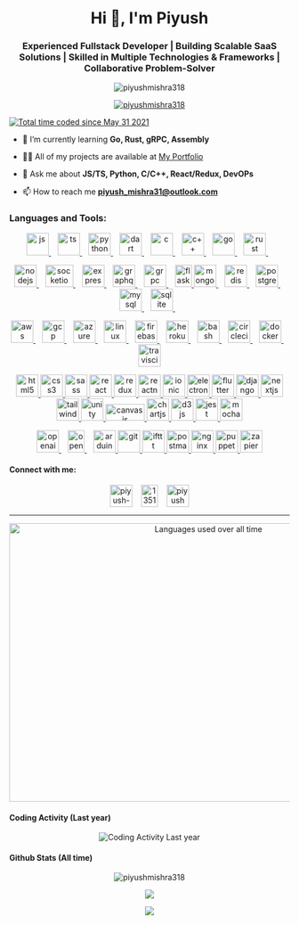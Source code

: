 
<h1 align="center">Hi 👋, I'm Piyush</h1>
<h3 align="center">Experienced Fullstack Developer | Building Scalable SaaS Solutions | Skilled in Multiple Technologies & Frameworks | Collaborative Problem-Solver</h3>
<p align="center">  <img  src="https://komarev.com/ghpvc/?username=piyushmishra318&color=0e75b6&style=for-the-badge"  alt="piyushmishra318"  />   </p>
<p align="center">  <a  href="https://github.com/ryo-ma/github-profile-trophy"><img  src="https://github-profile-trophy.vercel.app/?username=piyushmishra318&row=2&column=4&theme=nord&margin-w=15&margin-h=15"  alt="piyushmishra318"  /></a>  </p>

<a href="https://wakatime.com/@1126c104-125d-4c52-840c-530d4fb4215e" title="Total time coded since May 31 2021"><img src="https://wakatime.com/badge/user/1126c104-125d-4c52-840c-530d4fb4215e.svg" align="center" alt="Total time coded since May 31 2021" /></a>
- 🌱 I’m currently learning **Go, Rust, gRPC, Assembly**

- 👨‍💻 All of my projects are available at [My Portfolio](https://piyushmishra.vercel.app/)

- 💬 Ask me about **JS/TS, Python, C/C++, React/Redux, DevOPs**

- 📫 How to reach me **piyush_mishra31@outlook.com**

<h3 align="left">Languages and Tools:</h3>
<p align="center" class="highlighted-paragraph">
<a  href="https://www.javascript.com"  target="_blank"  rel="noreferrer">  <img  src="https://cdn.iconscout.com/icon/free/png-512/free-javascript-1-225993.png?f=webp&w=256"  alt="js"  width="40"  height="40"/>  </a>&nbsp;&nbsp;
<a  href="https://www.typescript.com"  target="_blank"  rel="noreferrer">  <img  src="https://cdn.iconscout.com/icon/free/png-512/free-typescript-1174965.png?f=webp&w=256"  alt="ts"  width="40"  height="40"/>  </a>&nbsp;&nbsp;
<a  href="https://www.python.com"  target="_blank"  rel="noreferrer">  <img  src="https://cdn.iconscout.com/icon/free/png-512/free-python-2-226051.png?f=webp&w=256"  alt="python"  width="40"  height="40"/>  </a>&nbsp;&nbsp;
<a  href="https://dart.dev"  target="_blank"  rel="noreferrer">  <img  src="https://upload.wikimedia.org/wikipedia/commons/thumb/7/7e/Dart-logo.png/600px-Dart-logo.png"  alt="dart"  width="40"  height="40"/>  </a>&nbsp;&nbsp;
<a  href="https://www.cprogramming.com"  target="_blank"  rel="noreferrer">  <img  src="https://cdn.iconscout.com/icon/free/png-512/free-c-57-1175191.png?f=webp&w=256"  alt="c"  width="40"  height="40"/>  </a>&nbsp;&nbsp;
<a  href="https://cplusplus.com"  target="_blank"  rel="noreferrer">  <img  src="https://cdn.iconscout.com/icon/free/png-512/free-c-4-226082.png?f=webp&w=256"  alt="c++"  width="40"  height="40"/>  </a>&nbsp;&nbsp;
<a  href="https://go.dev"  target="_blank"  rel="noreferrer">  <img  src="https://cdn.iconscout.com/icon/free/png-512/free-go-77-1175166.png?f=webp&w=256"  alt="go"  width="40"  height="40"/>  </a>&nbsp;&nbsp;
<a  href="https://rust-lang.org"  target="_blank"  rel="noreferrer">  <img  src="https://cdn.iconscout.com/icon/free/png-512/free-rust-3627930-3029156.png?f=webp&w=256"  alt="rust"  width="40"  height="40"/>  </a>&nbsp;&nbsp;
</p>
<p align="center">
<a  href="https://nodejs.org/en"  target="_blank"  rel="noreferrer">  <img  src="https://cdn.iconscout.com/icon/free/png-512/free-nodejs-2-226035.png?f=webp&w=256"  alt="nodejs"  width="40"  height="40"/>  </a>&nbsp;&nbsp;
<a  href="https://socket.io"  target="_blank"  rel="noreferrer">  <img  src="https://logowik.com/content/uploads/images/socket-io3232.logowik.com.webp"  alt="socketio"  width="50"  height="40"/>  </a>&nbsp;&nbsp;
<a  href="https://expressjs.com"  target="_blank"  rel="noreferrer">  <img  src="https://w7.pngwing.com/pngs/925/447/png-transparent-express-js-node-js-javascript-mongodb-node-js-text-trademark-logo.png"  alt="express"  width="40"  height="40"/>  </a>&nbsp;&nbsp;
<a  href="https://graphql.org"  target="_blank"  rel="noreferrer">  <img  src="https://cdn.iconscout.com/icon/free/png-512/free-graphql-3521468-2944912.png?f=webp&w=256"  alt="graphql"  width="40"  height="40"/>  </a>&nbsp;&nbsp;
<a  href="https://grpc.io"  target="_blank"  rel="noreferrer">  <img  src="https://cdn.changelog.com/uploads/icons/topics/7r9/icon_large.png?v=63837473851"  alt="grpc"  width="40"  height="40"/>  </a>&nbsp;&nbsp;
<a  href="https://flask.palletsprojects.com/"  target="_blank"  rel="noreferrer">  <img  src="https://www.pngitem.com/pimgs/m/159-1595977_flask-python-logo-hd-png-download.png"  alt="flask"  width="30"  height="40"/>  </a> 
<a  href="https://mongodb.org"  target="_blank"  rel="noreferrer">  <img  src="https://cdn.iconscout.com/icon/free/png-512/free-mongodb-3-1175138.png?f=webp&w=256"  alt="mongodb"  width="40"  height="40"/>  </a>&nbsp;&nbsp;
<a  href="https://redis.com"  target="_blank"  rel="noreferrer">  <img  src="https://cdn.iconscout.com/icon/free/png-512/free-redis-3-1175053.png?f=webp&w=256"  alt="redis"  width="40"  height="40"/>  </a>&nbsp;&nbsp;
<a  href="https://www.postgresql.org"  target="_blank"  rel="noreferrer">  <img  src="https://cdn.iconscout.com/icon/free/png-512/free-postgresql-9-1175120.png?f=webp&w=256"  alt="postgres"  width="40"  height="40"/>  </a>&nbsp;&nbsp;
<a  href="https://www.mysql.com"  target="_blank"  rel="noreferrer">  <img  src="https://cdn.iconscout.com/icon/free/png-512/free-mysql-21-1174941.png?f=webp&w=256"  alt="mysql"  width="40"  height="40"/>  </a>&nbsp;&nbsp;
<a  href="https://www.sqlite.org/index.html"  target="_blank"  rel="noreferrer">  <img  src="https://www.vectorlogo.zone/logos/sqlite/sqlite-icon.svg"  alt="sqlite"  width="40"  height="40"/>  </a>&nbsp;&nbsp;
</p>
<p align="center">
 <a  href="https://aws.amazon.com"  target="_blank"  rel="noreferrer">  <img  src="https://cdn.iconscout.com/icon/premium/png-512-thumb/aws-5363099-4488889.png?f=webp&w=256"  alt="aws"  width="40"  height="40"/>  </a>&nbsp;&nbsp;
 <a  href="https://cloud.google.com/free/"  target="_blank"  rel="noreferrer">  <img  src="https://cdn.iconscout.com/icon/free/png-512/free-google-cloud-2038785-1721675.png?f=webp&w=256"  alt="gcp"  width="40"  height="40"/>  </a>&nbsp;&nbsp;
 <a  href="https://azure.microsoft.com/en-in/free/"  target="_blank"  rel="noreferrer">  <img  src="https://cdn.iconscout.com/icon/free/png-512/free-azure-1868965-1583129.png?f=webp&w=256"  alt="azure"  width="40"  height="40"/>  </a>&nbsp;&nbsp;
 <a  href="https://www.linux.org"  target="_blank"  rel="noreferrer">  <img  src="https://cdn.iconscout.com/icon/free/png-512/free-linux-21-1174928.png?f=webp&w=256"  alt="linux"  width="40"  height="40"/>  </a>&nbsp;&nbsp;
  <a  href="https://firebase.google.com"  target="_blank"  rel="noreferrer">  <img  src="https://cdn.iconscout.com/icon/free/png-512/free-firebase-3521427-2944871.png?f=webp&w=256"  alt="firebase"  width="40"  height="40"/>  </a>&nbsp;&nbsp;
 <a  href="https://heroku.com"  target="_blank"  rel="noreferrer">  <img  src="https://cdn.iconscout.com/icon/free/png-512/free-heroku-9-1175212.png?f=webp&w=256"  alt="heroku"  width="40"  height="40"/>  </a>&nbsp;&nbsp;
 <a  href="https://www.gnu.org/software/bash/"  target="_blank"  rel="noreferrer">  <img  src="https://cdn.iconscout.com/icon/free/png-512/free-bash-shell-script-7855733-6374566.png?f=webp&w=256"  alt="bash"  width="40"  height="40"/>  </a>&nbsp;&nbsp;
 <a  href="https://circleci.com"  target="_blank"  rel="noreferrer">  <img  src="https://cdn.iconscout.com/icon/free/png-512/free-circleci-3771993-3151083.png?f=webp&w=256"  alt="circleci"  width="40"  height="40"/>  </a> &nbsp;&nbsp;
 <a  href="https://www.docker.com/"  target="_blank"  rel="noreferrer">  <img  src="https://cdn.iconscout.com/icon/free/png-512/free-docker-226091.png?f=webp&w=256"  alt="docker"  width="40"  height="40"/>  </a> &nbsp;&nbsp;
  <a  href="https://travis-ci.org"  target="_blank"  rel="noreferrer">  <img  src="https://www.vectorlogo.zone/logos/travis-ci/travis-ci-icon.svg"  alt="travisci"  width="40"  height="40"/>  </a>
 </p>
<p align="center">
 <a  href="https://www.w3.org/html/"  target="_blank"  rel="noreferrer">  <img  src="https://cdn.iconscout.com/icon/free/png-512/free-html-3628838-3030115.png?f=webp&w=256"  alt="html5"  width="40"  height="40"/>  </a>
<a  href="https://www.w3schools.com/css/"  target="_blank"  rel="noreferrer">  <img  src="https://cdn.iconscout.com/icon/free/png-512/free-css3-11-1175239.png?f=webp&w=256"  alt="css3"  width="40"  height="40"/>  </a>
 <a  href="https://sass-lang.com"  target="_blank"  rel="noreferrer">  <img  src="https://cdn.iconscout.com/icon/free/png-512/free-sass-226054.png?f=webp&w=256"  alt="sass"  width="40"  height="40"/>  </a>
 <a  href="https://reactjs.org/"  target="_blank"  rel="noreferrer">  <img  src="https://cdn.iconscout.com/icon/free/png-512/free-react-1-282599.png?f=webp&w=256"  alt="react"  width="40"  height="40"/>  </a>
  <a  href="https://redux.js.org"  target="_blank"  rel="noreferrer">  <img  src="https://cdn.iconscout.com/icon/free/png-512/free-redux-283024.png?f=webp&w=256"  alt="redux"  width="40"  height="40"/>  </a>   
    <a  href="https://reactnative.dev/"  target="_blank"  rel="noreferrer">  <img  src="https://reactnative.dev/img/header_logo.svg"  alt="reactnative"  width="40"  height="40"/>  </a>
 <a  href="https://ionicframework.com"  target="_blank"  rel="noreferrer">  <img  src="https://upload.wikimedia.org/wikipedia/commons/d/d1/Ionic_Logo.svg"  alt="ionic"  width="40"  height="40"/>  </a>
 <a  href="https://www.electronjs.org"  target="_blank"  rel="noreferrer">  <img  src="https://cdn.iconscout.com/icon/free/png-512/free-electron-67-1175035.png?f=webp&w=256"  alt="electron"  width="40"  height="40"/>  </a>
 <a  href="https://flutter.dev"  target="_blank"  rel="noreferrer">  <img  src="https://www.vectorlogo.zone/logos/flutterio/flutterio-icon.svg"  alt="flutter"  width="40"  height="40"/>  </a>
<a  href="https://www.djangoproject.com/"  target="_blank"  rel="noreferrer">  <img  src="https://cdn.worldvectorlogo.com/logos/django.svg"  alt="django"  width="40"  height="40"/>  </a> 
<a  href="https://nextjs.org/"  target="_blank"  rel="noreferrer">  <img  src="https://cdn.worldvectorlogo.com/logos/nextjs-2.svg"  alt="nextjs"  width="40"  height="40"/>  </a>
  <a  href="https://tailwindcss.com/"  target="_blank"  rel="noreferrer">  <img  src="https://www.vectorlogo.zone/logos/tailwindcss/tailwindcss-icon.svg"  alt="tailwind"  width="40"  height="40"/>  </a>   <a  href="https://unity.com/"  target="_blank"  rel="noreferrer">  <img  src="https://cdn.iconscout.com/icon/premium/png-512-thumb/unity-5363137-4488926.png?f=webp&w=256"  alt="unity"  width="40"  height="40"/>  </a>
<a  href="https://canvasjs.com"  target="_blank"  rel="noreferrer">  <img  src="https://static.javatpoint.com/javascriptpages/images/canvasjs.png"  alt="canvasjs"  width="70"  height="30"/>  </a>  <a  href="https://www.chartjs.org"  target="_blank"  rel="noreferrer">  <img  src="https://www.chartjs.org/media/logo-title.svg"  alt="chartjs"  width="40"  height="40"/>  </a>
<a  href="https://d3js.org/"  target="_blank"  rel="noreferrer">  <img  src="https://d3js.org/logo.svg"  alt="d3js"  width="40"  height="40"/>  </a> 
<a  href="https://jestjs.io"  target="_blank"  rel="noreferrer">  <img  src="https://www.vectorlogo.zone/logos/jestjsio/jestjsio-icon.svg"  alt="jest"  width="40"  height="40"/>  </a>
<a  href="https://mochajs.org"  target="_blank"  rel="noreferrer">  <img  src="https://www.vectorlogo.zone/logos/mochajs/mochajs-icon.svg"  alt="mocha"  width="40"  height="40"/>  </a>
</p>
<p align="center">
<a  href="https://openai.com"  target="_blank"  rel="noreferrer">  <img  src="https://cdn.iconscout.com/icon/free/png-512/free-openai-9132675-7416904.png?f=webp&w=256"  alt="openai"  width="40"  height="40"/>  </a>&nbsp;&nbsp;
<a  href="https://opencv.org"  target="_blank"  rel="noreferrer">  <img  src="https://opencv.b-cdn.net/wp-content/uploads/2020/07/OpenCV_logo_black-2.png"  alt="opencv"  width="30"  height="40"/>  </a>&nbsp;&nbsp;
<a  href="https://www.arduino.cc/"  target="_blank"  rel="noreferrer">  <img  src="https://cdn.worldvectorlogo.com/logos/arduino-1.svg"  alt="arduino"  width="40"  height="40"/>  </a>  
<a  href="https://git-scm.com/"  target="_blank"  rel="noreferrer">  <img  src="https://www.vectorlogo.zone/logos/git-scm/git-scm-icon.svg"  alt="git"  width="40"  height="40"/>  </a>  
<a  href="https://ifttt.com/"  target="_blank"  rel="noreferrer">  <img  src="https://www.vectorlogo.zone/logos/ifttt/ifttt-ar21.svg"  alt="ifttt"  width="40"  height="40"/>  </a>  
 <a  href="https://postman.com"  target="_blank"  rel="noreferrer">  <img  src="https://www.vectorlogo.zone/logos/getpostman/getpostman-icon.svg"  alt="postman"  width="40"  height="40"/>  </a>  
  <a  href="https://www.nginx.com"  target="_blank"  rel="noreferrer">  <img  src="https://cdn.iconscout.com/icon/free/png-512/free-nginx-4-1174926.png?f=webp&w=256"  alt="nginx"  width="40"  height="40"/>  </a>  <a  href="https://github.com/puppeteer/puppeteer"  target="_blank"  rel="noreferrer">  <img  src="https://www.vectorlogo.zone/logos/pptrdev/pptrdev-official.svg"  alt="puppeteer"  width="40"  height="40"/>  </a> 
    <a  href="https://zapier.com"  target="_blank"  rel="noreferrer">  <img  src="https://www.vectorlogo.zone/logos/zapier/zapier-icon.svg"  alt="zapier"  width="40"  height="40"/>  </a>
</p>

<h4 align="left">Connect with me:</h4>
<p align="center">
<a  href="https://linkedin.com/in/piyush-mishra31"  target="_blank"><img align="center"  src="https://cdn.iconscout.com/icon/free/png-512/free-linkedin-189-721962.png?f=webp&w=256"  alt="piyush-mishra31"  height="40"  width="40"  /></a>&nbsp;&nbsp;&nbsp;
<a  href="https://stackoverflow.com/users/13517445"  target="_blank"><img align="center"  src="https://seeklogo.com/images/S/stackoverflow-logo-31EF274B60-seeklogo.com.png"  alt="13517445"  height="40"  width="30"  /></a>&nbsp;&nbsp;&nbsp;
<a  href="https://www.leetcode.com/piyushmishra318"  target="_blank"><img align="center"  src="https://cdn.iconscout.com/icon/free/png-256/free-leetcode-3629476-3031539.png?f=webp"  alt="piyushmishra318"  height="40"  width="40"  /></a>
</p>
</div>

<hr/>
   
<p align="center">
<picture>
<source media="(prefers-color-scheme: dark)" srcset="https://wakatime.com/share/@piyushmishra/68efe320-b7cf-44ad-86cb-2b2fd7dc0a48.svg"> <img width="700" height="500" alt="Languages used over all time" src="https://wakatime.com/share/@piyushmishra/94bc0099-c108-41a1-a89f-46af7fcdf078.svg"> </picture>
</p>
<h4>Coding Activity (Last year)</h4>
<p align="center">
<picture> <source media="(prefers-color-scheme: dark)" srcset="https://wakatime.com/share/@piyushmishra/39b90e7e-f50a-4d17-8c25-1dca6e7d37fc.svg"> <img alt="Coding Activity Last year" src="https://wakatime.com/share/@piyushmishra/88824ea2-c74c-4e22-81dc-ebfc532a2e9c.svg"> </picture>
</p>

<h4>Github Stats (All time)</h4>
<p align="center">
<img src="https://github-readme-stats-two-jade-34.vercel.app/api?username=piyushmishra318&show_icons=true&theme=tokyonight&locale=en&hide_border=true&show=reviews,prs_merged,prs_merged_percentage&card_width=700"  alt="piyushmishra318"  />
 </p>
<p align="center">
<img src="https://github-readme-streak-stats.herokuapp.com?user=piyushmishra318&theme=tokyonight&hide_border=true&card_width=700)](https://git.io/streak-stats"  />
</p>

<p align="center">
<img src="https://leetcard.jacoblin.cool/piyushmishra318?theme=nord&font=Ubuntu"  />
</p>
